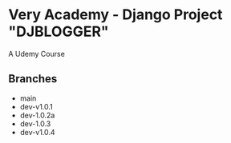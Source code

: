 # Very Academy - Django Project "DJBLOGGER"

A Udemy Course

## Branches

- main
- dev-v1.0.1
- dev-1.0.2a
- dev-1.0.3
- dev-v1.0.4
